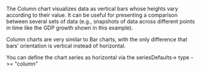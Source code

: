 
The Column chart visualizes data as vertical bars whose heights vary according to their value. It can be useful for presenting a comparison between several sets of data (e.g., snapshots of data across different points in time like the GDP growth shown in this example).

Column charts are very similar to Bar charts, with the only difference that bars’ orientation is vertical instead of horizontal.

You can define the chart series as horizontal via the seriesDefaults-> type ->= "column"

